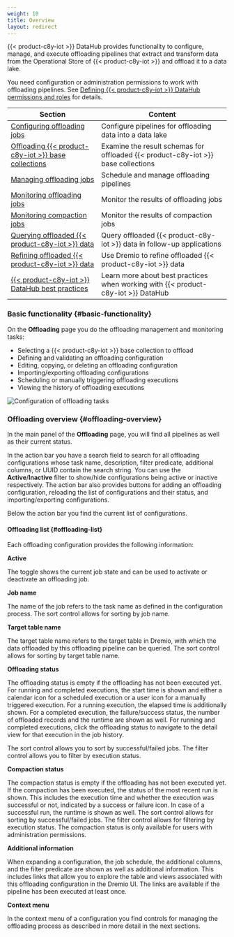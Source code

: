 ```yaml
---
weight: 10
title: Overview
layout: redirect
---
```


{{< product-c8y-iot >}} DataHub provides functionality to configure, manage, and execute offloading pipelines that extract and transform data from the Operational Store of {{< product-c8y-iot >}} and offload it to a data lake.

You need configuration or administration permissions to work with offloading pipelines. See [Defining {{< product-c8y-iot >}} DataHub permissions and roles](/datahub/setting-up-datahub#defining-permissions) for details.

| Section | Content |
| -----   | -----   |
| [Configuring offloading jobs](/datahub/working-with-datahub/#configuring-offloading-jobs) | Configure pipelines for offloading data into a data lake |
| [Offloading {{< product-c8y-iot >}} base collections](/datahub/working-with-datahub/#offloading-base-collections) | Examine the result schemas for offloaded {{< product-c8y-iot >}} base collections |
| [Managing offloading jobs](/datahub/working-with-datahub/#managing-offloading-jobs) | Schedule and manage offloading pipelines |
| [Monitoring offloading jobs](/datahub/working-with-datahub/#monitoring-offloading-jobs) | Monitor the results of offloading jobs |
| [Monitoring compaction jobs](/datahub/working-with-datahub/#monitoring-compaction-jobs) | Monitor the results of compaction jobs |
| [Querying offloaded {{< product-c8y-iot >}} data](/datahub/working-with-datahub/#querying-offloaded) | Query offloaded {{< product-c8y-iot >}} data in follow-up applications |
| [Refining offloaded {{< product-c8y-iot >}} data](/datahub/working-with-datahub/#refining-offloaded) | Use Dremio to refine offloaded {{< product-c8y-iot >}} data |
| [{{< product-c8y-iot >}} DataHub best practices](/datahub/working-with-datahub/#datahub-best-practices) | Learn more about best practices when working with {{< product-c8y-iot >}} DataHub |

### Basic functionality {#basic-functionality}

On the **Offloading** page you do the offloading management and monitoring tasks:

* Selecting a {{< product-c8y-iot >}} base collection to offload
* Defining and validating an offloading configuration
* Editing, copying, or deleting an offloading configuration
* Importing/exporting offloading configurations
* Scheduling or manually triggering offloading executions
* Viewing the history of offloading executions

<img src="/images/datahub-guide/datahub-configure-offloading-tasks.png" alt="Configuration of offloading tasks"  style="max-width: 100%">

### Offloading overview {#offloading-overview}

In the main panel of the **Offloading** page, you will find all pipelines as well as their current status.

In the action bar you have a search field to search for all offloading configurations whose task name, description, filter predicate, additional columns, or UUID contain the search string. You can use the **Active**/**Inactive** filter to show/hide configurations being active or inactive respectively. The action bar also provides buttons for adding an offloading configuration, reloading the list of configurations and their status, and importing/exporting configurations.

Below the action bar you find the current list of configurations.

#### Offloading list {#offloading-list}

Each offloading configuration provides the following information:

**Active**

The toggle shows the current job state and can be used to activate or deactivate an offloading job.

**Job name**

The name of the job refers to the task name as defined in the configuration process. The sort control allows for sorting by job name.

**Target table name**

The target table name refers to the target table in Dremio, with which the data offloaded by this offloading pipeline can be queried. The sort control allows for sorting by target table name.

**Offloading status**



The offloading status is empty if the offloading has not been executed yet. For running and completed executions, the start time is shown and either a calendar icon <i class="dlt-c8y-icon-schedule1 text-muted icon-20"></i> for a scheduled execution or a user icon <i class="dlt-c8y-icon-supplier text-muted icon-20"></i> for a manually triggered execution. For a running execution, the elapsed time is additionally shown. For a completed execution, the failure/success status, the number of offloaded records and the runtime are shown as well. For running and completed executions, click the offloading status to navigate to the detail view for that execution in the job history.

The sort control allows you to sort by successful/failed jobs. The filter control allows you to filter by execution status.

**Compaction status**

The compaction status is empty if the offloading has not been executed yet. If the compaction has been executed, the status of the most recent run is shown. This includes the execution time and whether the execution was successful or not, indicated by a success or failure icon. In case of a successful run, the runtime is shown as well. The sort control allows for sorting by successful/failed jobs. The filter control allows for filtering by execution status. The compaction status is only available for users with administration permissions.

**Additional information**

When expanding a configuration, the job schedule, the additional columns, and the filter predicate are shown as well as additional information. This includes links that allow you to explore the table and views associated with this offloading configuration in the Dremio UI. The links are available if the pipeline has been executed at least once.

**Context menu**

In the context menu of a configuration you find controls for managing the offloading process as described in more detail in the next sections.
